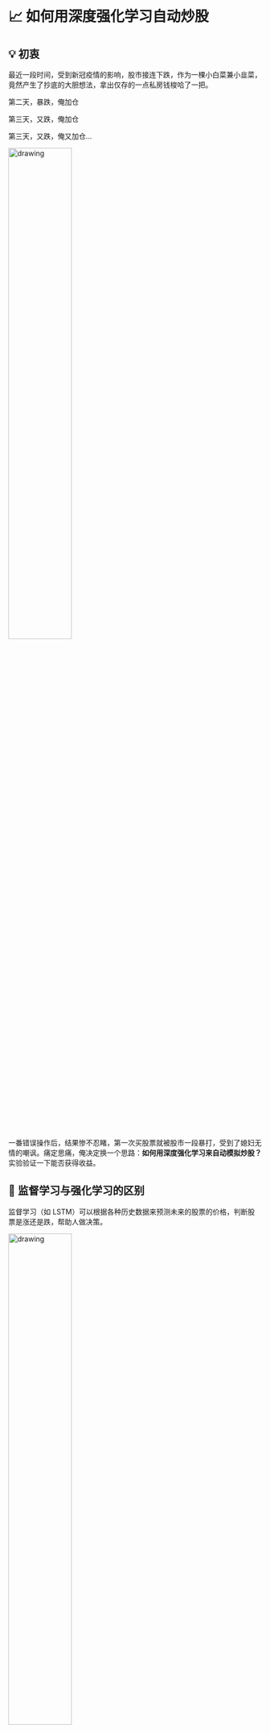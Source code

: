 # 📈 如何用深度强化学习自动炒股

## 💡 初衷

最近一段时间，受到新冠疫情的影响，股市接连下跌，作为一棵小白菜兼小韭菜，竟然产生了抄底的大胆想法，拿出仅存的一点私房钱梭哈了一把。

第二天，暴跌，俺加仓

第三天，又跌，俺加仓

第三天，又跌，俺又加仓...

<img src="img/2020-03-27-10-45-59.png" alt="drawing" width="50%"/>

一番错误操作后，结果惨不忍睹，第一次买股票就被股市一段暴打，受到了媳妇无情的嘲讽。痛定思痛，俺决定换一个思路：**如何用深度强化学习来自动模拟炒股？** 实验验证一下能否获得收益。

## 📖 监督学习与强化学习的区别

监督学习（如 LSTM）可以根据各种历史数据来预测未来的股票的价格，判断股票是涨还是跌，帮助人做决策。

<img src="img/2020-03-25-18-55-13.png" alt="drawing" width="50%"/>

而强化学习是机器学习的另一个分支，在决策的时候采取合适的行动 (Action) 使最后的奖励最大化。与监督学习预测未来的数值不同，强化学习根据输入的状态（如当日开盘价、收盘价等），输出系列动作（例如：买进、持有、卖出），使得最后的收益最大化，实现自动交易。

<img src="img/2020-03-25-18-19-03.png" alt="drawing" width="50%"/>

## 🤖 OpenAI Gym 股票交易环境

### 观测 Observation

策略网络观测的就是一只股票的各项参数，比如开盘价、收盘价、成交数量等。部分数值会是一个很大的数值，比如成交金额或者成交量，有可能百万、千万乃至更大，为了训练时网络收敛，观测的状态数据输入时，必须要进行归一化，变换到 `[-1, 1]` 的区间内。

|参数名称|参数描述|说明|
|---|---|---|
|date|交易所行情日期|格式：YYYY-MM-DD|
|code|证券代码|格式：sh.600000。sh：上海，sz：深圳|
|open|今开盘价格|精度：小数点后4位；单位：人民币元|
|high|最高价|精度：小数点后4位；单位：人民币元|
|low|最低价|精度：小数点后4位；单位：人民币元|
|close|今收盘价|精度：小数点后4位；单位：人民币元|
|preclose|昨日收盘价|精度：小数点后4位；单位：人民币元|
|volume|成交数量|单位：股|
|amount|成交金额|精度：小数点后4位；单位：人民币元|
|adjustflag|复权状态|不复权、前复权、后复权|
|turn|换手率|精度：小数点后6位；单位：%|
|tradestatus|交易状态|1：正常交易 0：停牌|
|pctChg|涨跌幅（百分比）|精度：小数点后6位|
|peTTM|滚动市盈率|精度：小数点后6位|
|psTTM|滚动市销率|精度：小数点后6位|
|pcfNcfTTM|滚动市现率|精度：小数点后6位|
|pbMRQ|市净率|精度：小数点后6位|

### 动作 Action

假设交易共有**买入**、**卖出**和**保持** 3 种操作，定义动作(`action`)为长度为 2 的数组

- `action[0]` 为操作类型；
- `action[1]` 表示买入或卖出百分比；

| 动作类型 `action[0]` | 说明 |
|---|---|
| 1 | 买入 `action[1]`|
| 2 | 卖出 `action[1]`|
| 3 | 保持 |

注意，当动作类型 `action[0] = 3` 时，表示不买也不抛售股票，此时 `action[1]` 的值无实际意义，网络在训练过程中，Agent 会慢慢学习到这一信息。

### 奖励 Reward

奖励函数的设计，对强化学习的目标至关重要。在股票交易的环境下，最应该关心的就是当前的盈利情况，故用当前的利润作为奖励函数。即`当前本金 + 股票价值 - 初始本金 = 利润`。

```python
# profits
reward = self.net_worth - INITIAL_ACCOUNT_BALANCE
reward = 1 if reward > 0 else reward = -100
```

为了使网络更快学习到盈利的策略，当利润为负值时，给予网络一个较大的惩罚 (`-100`)。

### 策略梯度

因为动作输出的数值是连续，因此使用基于策略梯度的优化算法，其中比较知名的是 [PPO 算法](https://arxiv.org/abs/1707.06347)，OpenAI 和许多文献已把 PPO 作为强化学习研究中首选的算法。PPO 优化算法 Python 实现参考 [stable-baselines](https://stable-baselines.readthedocs.io/en/master/modules/ppo2.html)。

Here we are using the Proximal Policy Optimization algorithm (PPO2 is the version optimized for GPU), which is an Actor-Critic method: it uses a value function to improve the policy gradient descent (by reducing the variance).

It combines ideas from A2C (having multiple workers and using an entropy bonus for exploration) and TRPO (it uses a trust region to improve stability and avoid catastrophic drops in performance).

PPO is an on-policy algorithm, which means that the trajectories used to update the networks must be collected using the latest policy. It is usually less sample efficient than off-policy alorithms like DQN, SAC or TD3, but is much faster regarding wall-clock time.

https://colab.research.google.com/github/Stable-Baselines-Team/rl-colab-notebooks/blob/master/stable_baselines_getting_started.ipynb#scrollTo=xVm9QPNVwKXN

## 🕵️‍♀️ 模拟实验

### 环境安装

```sh
# 虚拟环境
virtualenv -p python3.6 venv
source ./venv/bin/activate
# 安装库依赖
pip install -r requirements.txt
```

### 股票数据获取

股票证券数据集来自于 [baostock](http://baostock.com/baostock/index.php/%E9%A6%96%E9%A1%B5)，一个免费、开源的证券数据平台，提供 Python API。

```bash
>> pip install baostock -i https://pypi.tuna.tsinghua.edu.cn/simple/ --trusted-host pypi.tuna.tsinghua.edu.cn
```

数据获取代码参考 [get_stock_data.py](https://github.com/wangshub/RL-Stock/blob/master/get_data.py)

```python
>> python get_stock_data.py
```

将过去 20 多年的股票数据划分为训练集，和末尾 1 个月数据作为测试集，来验证强化学习策略的有效性。划分如下

| `1990-01-01` ~ `2019-11-29` | `2019-12-01` ~ `2019-12-31` |
|---|---|
| 训练集 | 测试集 |

### 验证结果

**单只股票**

- 初始本金 `10000`
- 股票代码：`sh.600036`(招商银行)
- 训练集： `stockdata/train/sh.600036.招商银行.csv`
- 测试集： `stockdata/test/sh.600036.招商银行.csv`
- 模拟操作 `20` 天，最终盈利约 `400`

<img src="img/sh.600036.png" alt="drawing" width="70%"/>

**多只股票**

选取 `1002` 只股票，进行训练，共计

- 盈利： `44.5%`
- 不亏不赚： `46.5%`
- 亏损：`9.0%`

<img src="img/pie.png" alt="drawing" width="50%"/>

<img src="img/hist.png" alt="drawing" width="50%"/>

## 👻 最后

- 股票 Gym 环境主要参考 [Stock-Trading-Environment](https://github.com/notadamking/Stock-Trading-Environment)，对观测状态、奖励函数和训练集做了修改。
- 俺完全是股票没入门的新手，难免存在错误，欢迎指正！
- 数据和方法皆来源于网络，无法保证有效性，**Just For Fun**！

## 📚 参考资料

- Y. Deng, F. Bao, Y. Kong, Z. Ren and Q. Dai, "Deep Direct Reinforcement Learning for Financial Signal Representation and Trading," in IEEE Transactions on Neural Networks and Learning Systems, vol. 28, no. 3, pp. 653-664, March 2017.
- [Yuqin Dai, Chris Wang, Iris Wang, Yilun Xu, "Reinforcement Learning for FX trading"](http://stanford.edu/class/msande448/2019/Final_reports/gr2.pdf)
- Chien Yi Huang. Financial trading as a game: A deep reinforcement learning approach. arXiv preprint arXiv:1807.02787, 2018.
- [Create custom gym environments from scratch — A stock market example](https://towardsdatascience.com/creating-a-custom-openai-gym-environment-for-stock-trading-be532be3910e)
- [notadamking/Stock-Trading-Environment](https://github.com/notadamking/Stock-Trading-Environment)
- [Welcome to Stable Baselines docs! - RL Baselines Made Easy](https://stable-baselines.readthedocs.io/en/master)
